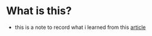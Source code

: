 # What is this?

- this is a note to record what i learned from this [article](https://medium.com/@TharunKumarReddyPolu/top-50-system-design-terminologies-you-must-know-3c78f5fb99c1)
